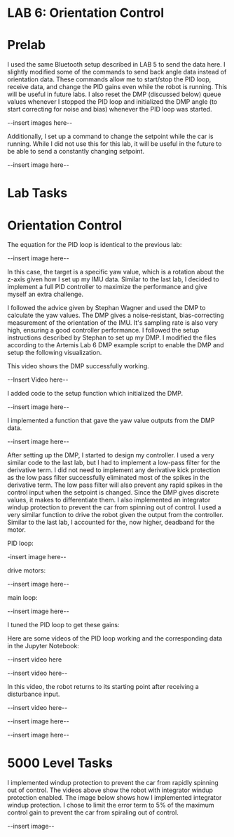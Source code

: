 # LAB 6: Orientation Control

# Prelab

I used the same Bluetooth setup described in LAB 5 to send the data here. I slightly modified some of the commands to send back angle data instead of orientation data. These commands allow me to start/stop the PID loop, receive data, and change the PID gains even while the robot is running. This will be useful in future labs. I also reset the DMP (discussed below) queue values whenever I stopped the PID loop and initialized the DMP angle (to start correcting for noise and bias) whenever the PID loop was started. 

--insert images here--

Additionally, I set up a command to change the setpoint while the car is running. While I did not use this for this lab, it will be useful in the future to be able to send a constantly changing setpoint. 

--insert image here--

# Lab Tasks

# Orientation Control

The equation for the PID loop is identical to the previous lab:

--insert image here--

In this case, the target is a specific yaw value, which is a rotation about the z-axis given how I set up my IMU data. Similar to the last lab, I decided to implement a full PID controller to maximize the performance and give myself an extra challenge. 

I followed the advice given by Stephan Wagner and used the DMP to calculate the yaw values. The DMP gives a noise-resistant, bias-correcting measurement of the orientation of the IMU. It's sampling rate is also very high, ensuring a good controller performance. I followed the setup instructions described by Stephan to set up my DMP. I modified the files according to the Artemis Lab 6 DMP example script to enable the DMP and setup the following visualization. 

This video shows the DMP successfully working. 

--Insert Video here--

I added code to the setup function which initialized the DMP. 

--insert image here--

I implemented a function that gave the yaw value outputs from the DMP data.

--insert image here--

After setting up the DMP, I started to design my controller. I used a very similar code to the last lab, but I had to implement a low-pass filter for the derivative term. I did not need to implement any derivative kick protection as the low pass filter successfully eliminated most of the spikes in the derivative term. The low pass filter will also prevent any rapid spikes in the control input when the setpoint is changed. Since the DMP gives discrete values, it makes to differentiate them. I also implemented an integrator windup protection to prevent the car from spinning out of control. I used a very similar function to drive the robot given the output from the controller. Similar to the last lab, I accounted for the, now higher, deadband for the motor. 

PID loop:

-insert image here--

drive motors:

--insert image here--

main loop:

--insert image here--

I tuned the PID loop to get these gains:

Here are some videos of the PID loop working and the corresponding data in the Jupyter Notebook:

--insert video here

--insert video here--

In this video, the robot returns to its starting point after receiving a disturbance input. 

--insert video here--

--insert image here--

--insert image here--



# 5000 Level Tasks

I implemented windup protection to prevent the car from rapidly spinning out of control. The videos above show the robot with integrator windup protection enabled. The image below shows how I implemented integrator windup protection. I chose to limit the error term to 5% of the maximum control gain to prevent the car from spiraling out of control. 

--insert image--


